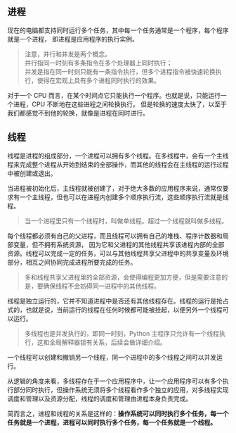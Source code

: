 ## 进程
现在的电脑都支持同时运行多个任务，其中每一个任务通常是一个程序，每个程序就是一个进程，
即进程是应用程序的执行实例。
> 注意，并行和并发是两个概念。  
> 并行指同一时刻有多条指令在多个处理器上同时执行；  
> 并发是指在同一时刻只能有一条指令执行，但多个进程指令被快速轮换执行，使得在宏观上具有多个进程同时执行的效果。

对于一个 CPU 而言，在某个时间点它只能执行一个程序。也就是说，只能运行一个进程，CPU 不断地在这些进程之间轮换执行。
但是轮换的速度太快了，以至于我们都感觉不到他的轮换，就像是进程在同时进行。
## 线程
线程是进程的组成部分，一个进程可以拥有多个线程。在多线程中，会有一个主线程来完成整个进程从开始到结束的全部操作，而其他的线程会在主线程的运行过程中被创建或退出。

当进程被初始化后，主线程就被创建了，对于绝大多数的应用程序来说，通常仅要求有一个主线程，但也可以在进程内创建多个顺序执行流，这些顺序执行流就是线程。
> 当一个进程里只有一个线程时，叫做单线程。超过一个线程就叫做多线程。

每个线程都必须有自己的父进程，而且线程可以拥有自己的堆栈、程序计数器和局部变量，但不拥有系统资源，
因为它和父进程的其他线程共享该进程内部的全部资源。线程可以完成一定的任务，可以与其他线程共享父进程中的共享变量及环境部分，相互之间协同完成进程所要完成的任务。
> 多和线程共享父进程里的全部资源，会使得编程更加方便，但是需要注意的是，要确保线程不会妨碍同一进程中的其他线程。

线程是独立运行的，它并不知道进程中是否还有其他线程存在。线程的运行是抢占式的，也就是说，当前运行的线程在任何时候都可能被挂起，以便另外一个线程可以运行。
> 多线程也是并发执行的，即同一时刻，Python 主程序只允许有一个线程执行，这和全局解释器锁有关系，后续会做详细介绍。

一个线程可以创建和撤销另一个线程，同一个进程中的多个线程之间可以并发运行。

从逻辑的角度来看，多线程存在于一个应用程序中，让一个应用程序可以有多个执行部分同时执行，但操作系统无须将多个线程看作多个独立的应用，对多线程实现调度和管理以及资源分配，线程的调度和管理由进程本身负责完成。

简而言之，进程和线程的关系是这样的：**操作系统可以同时执行多个任务，每一个任务就是一个进程，进程可以同时执行多个任务，每一个任务就是一个线程。**

